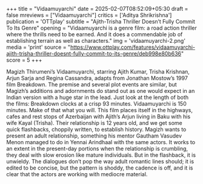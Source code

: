 +++
title = "Vidaamuyarchi"
date = 2025-02-07T08:52:09+05:30
draft = false
mreviews = ["Vidaamuyarchi"]
critics = ['Aditya Shrikrishna']
publication = 'OTTplay'
subtitle = "Ajith-Trisha Thriller Doesn’t Fully Commit To Its Genre"
opening = "Vidaamuyarchi is a genre film: a road action thriller where the thrills need to be earned. And it does a commendable job of establishing terrain as well as characters."
img = 'vidaamuyarchi-2.png'
media = 'print'
source = "https://www.ottplay.com/features/vidaamuyarchi-ajith-trisha-thriller-doesnt-fully-commit-to-its-genre/deb998e80b636"
score = 5
+++

Magizh Thirumeni’s Vidaamuyarchi, starring Ajith Kumar, Trisha Krishnan, Arjun Sarja and Regina Cassandra, adapts from Jonathan Mostow’s 1997 film Breakdown. The premise and several plot events are similar, but Magizh’s additions and adornments do stand out as one would expect in an Indian version with a huge star in the lead. Just look at the length of both the films: Breakdown clocks at a crisp 93 minutes. Vidaamuyarchi is 150 minutes. Make of that what you will. This film places itself in the highways, cafes and rest stops of Azerbaijan with Ajith’s Arjun living in Baku with his wife Kayal (Trisha). Their relationship is 12 years old, and we get some quick flashbacks, choppily written, to establish history. Magizh wants to present an adult relationship, something his mentor Gautham Vasudev Menon managed to do in Yennai Arindhaal with the same actors. It works to an extent in the present-day portions when the relationship is crumbling, they deal with slow erosion like mature individuals. But in the flashback, it is unwieldy. The dialogues don’t pop the way adult romantic lines should; it is edited to be concise, but the pattern is shoddy, the cadence is off, and it is clear that the actors are working with mediocre material.
